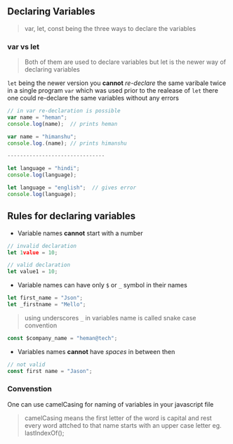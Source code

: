 ## Declaring Variables
>var, let, const being the three ways to declare the variables

### var vs let
>Both of them are used to declare variables but let is the newer way of declaring variables

`let` being the newer version you **cannot** _re-declare_ the same varibale twice in a single program
`var` which was used prior to the realease of `let` there one could re-declare the same variables without any errors

```js
// in var re-declaration is possible
var name = "heman";
console.log(name);  // prints heman

var name = "himanshu";
console.log.(name); // prints himanshu

-------------------------------

let language = "hindi";
console.log(language);

let language = "english";  // gives error
console.log(language);
```

## Rules for declaring variables

- Variable names **cannot** start with a number
```js
// invalid declaration
let 1value = 10; 

// valid declaration
let value1 = 10; 
```

- Variable names can have only `$` or `_` symbol in their names
```js
let first_name = "Json";
let _firstname = "Mello";
```
> using underscores `_` in variables name is called snake case convention

```js
const $company_name = "heman@tech";
```

- Variables names **cannot** have _spaces_ in between then
```js
// not valid
const first name = "Jason";
```

### Convenstion

One can use camelCasing for naming of variables in your javascript file

>camelCasing means the first letter of the word is capital and rest every word attched to that name starts with an upper case letter
>eg. lastIndexOf();